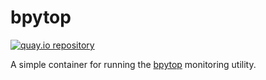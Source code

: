# bpytop

[![quay.io repository](https://img.shields.io/badge/updated-2022--05--15-green)](https://quay.io/repository/miabbott/bpytop)

A simple container for running the [bpytop](https://github.com/aristocratos/bpytop) monitoring utility.